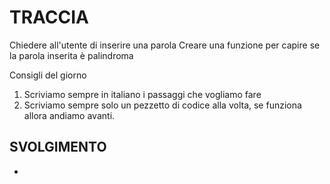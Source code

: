 # TRACCIA
Chiedere all'utente di inserire una parola
Creare una funzione per capire se la parola inserita è palindroma

Consigli del giorno
1. Scriviamo sempre in italiano i passaggi che vogliamo fare
2. Scriviamo sempre solo un pezzetto di codice alla volta, se funziona allora andiamo avanti.

## SVOLGIMENTO

- 